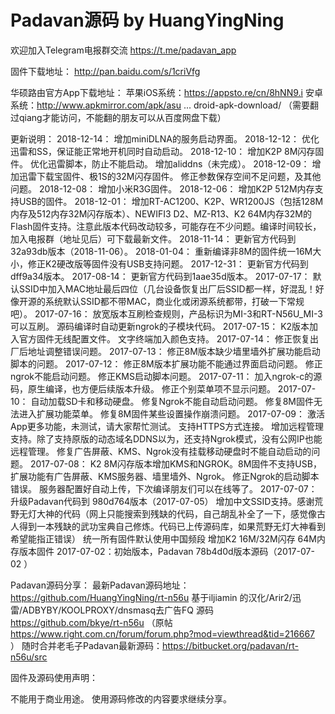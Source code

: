 <h1>Padavan源码 by HuangYingNing</h1>

欢迎加入Telegram电报群交流 https://t.me/padavan_app

固件下载地址：
http://pan.baidu.com/s/1criVfg

华硕路由官方App下载地址：
苹果iOS系统：https://appsto.re/cn/8hNN9.i
安卓系统：http://www.apkmirror.com/apk/asu ... droid-apk-download/   （需要翻过qiang才能访问，不能翻的朋友可以从百度网盘下载）

更新说明：
2018-12-14：
增加miniDLNA的服务启动界面。
2018-12-12：
优化迅雷和SS，保证能正常地开机同时自动启动。
2018-12-10：
增加K2P 8M闪存固件。
优化迅雷脚本，防止不能启动。
增加aliddns（未完成）。
2018-12-09：
增加迅雷下载宝固件、极1S的32M闪存固件。
修正参数保存空间不足问题，及其他问题。
2018-12-08：
增加小米R3G固件。
2018-12-06：
增加K2P 512M内存支持USB的固件。
2018-12-01：
增加RT-AC1200、K2P、WR1200JS（包括128M内存及512内存32M闪存版本）、NEWIFI3 D2、MZ-R13、K2 64M内存32M的Flash固件支持。注意此版本代码改动较多，可能存在不少问题。编译时间较长，加入电报群（地址见后）可下载最新文件。
2018-11-14：
更新官方代码到32a93db版本（2018-11-06）。
2018-01-04：
重新编译非8M的固件统一16M大小，修正K2硬改版等固件没有USB支持问题。
2017-12-31：
更新官方代码到dff9a34版本。
2017-08-14：
更新官方代码到1aae35d版本。
2017-07-17：
默认SSID中加入MAC地址最后四位（几台设备恢复出厂后SSID都一样，好混乱！好像开源的系统默认SSID都不带MAC，商业化或闭源系统都带，打破一下常规吧）。
2017-07-16：
放宽版本互刷检查规则，产品标识为MI-3和RT-N56U_MI-3可以互刷。
源码编译时自动更新ngrok的子模块代码。
2017-07-15：
K2版本加入官方固件无线配置文件。
文字终端加入颜色支持。
2017-07-14：
修正恢复出厂后地址调整错误问题。
2017-07-13：
修正8M版本缺少墙里墙外扩展功能启动脚本的问题。
2017-07-12：
修正8M版本扩展功能不能通过界面启动问题。
修正ngrok不能启动问题。
修正KMS启动脚本问题。
2017-07-11：
加入ngrok-c的源码，原生编译，也方便后续版本升级。
修正个别菜单项不显示问题。
2017-07-10：
自动加载SD卡和移动硬盘。
修复Ngrok不能自动启动问题。
修复8M固件无法进入扩展功能菜单。
修复8M固件某些设置操作崩溃问题。
2017-07-09：
激活App更多功能，未测试，请大家帮忙测试。
支持HTTPS方式连接。
增加远程管理支持。除了支持原版的动态域名DDNS以为，还支持Ngrok模式，没有公网IP也能远程管理。
修复广告屏蔽、KMS、Ngrok没有挂载移动硬盘时不能自动启动的问题。
2017-07-08：
K2 8M闪存版本增加KMS和NGROK。8M固件不支持USB，扩展功能有广告屏蔽、KMS服务器、墙里墙外、Ngrok。
修正Ngrok的启动脚本错误。
服务器配置好自动上传，下次编译朋友们可以在线等了。
2017-07-07：
升级Padavan代码到 980d764版本（2017-07-05）
增加中文SSID支持。感谢荒野无灯大神的代码（网上只能搜索到残缺的代码，自己胡乱补全了一下，感觉像古人得到一本残缺的武功宝典自己修炼。代码已上传源码库，如果荒野无灯大神看到希望能指正错误）
统一所有固件默认使用中国频段
增加K2 16M/32M闪存 64M内存版本固件
2017-07-02：初始版本，Padavan 78b4d0d版本源码（2017-07-02 ）

Padavan源码分享：
最新Padavan源码地址： https://github.com/HuangYingNing/rt-n56u
基于iljiamin 的汉化/Arir2/迅雷/ADBYBY/KOOLPROXY/dnsmasq去广告FQ 源码 https://github.com/bkye/rt-n56u  （原帖 https://www.right.com.cn/forum/forum.php?mod=viewthread&tid=216667 ）
随时合并老毛子Padavan最新源码：https://bitbucket.org/padavan/rt-n56u/src

固件及源码使用声明：

不能用于商业用途。
使用源码修改的内容要求继续分享。

